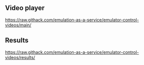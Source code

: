 ## Video player

https://raw.githack.com/emulation-as-a-service/emulator-control-videos/main/

## Results

https://raw.githack.com/emulation-as-a-service/emulator-control-videos/results/
